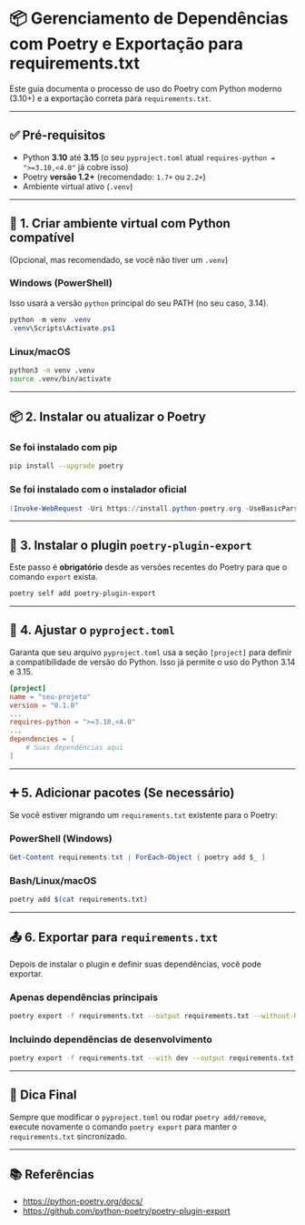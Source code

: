 # 📦 Gerenciamento de Dependências com Poetry e Exportação para requirements.txt

Este guia documenta o processo de uso do Poetry com Python moderno (3.10+)
e a exportação correta para `requirements.txt`.

---

## ✅ Pré-requisitos

- Python **3.10** até **3.15**
(o seu `pyproject.toml` atual `requires-python = ">=3.10,<4.0"` já cobre isso)
- Poetry **versão 1.2+** (recomendado: `1.7+` ou `2.2+`)
- Ambiente virtual ativo (`.venv`)

---

## 🔧 1. Criar ambiente virtual com Python compatível

(Opcional, mas recomendado, se você não tiver um `.venv`)

### Windows (PowerShell)

Isso usará a versão `python` principal do seu PATH (no seu caso, 3.14).

```powershell
python -m venv .venv
.venv\Scripts\Activate.ps1
```

### Linux/macOS

```bash
python3 -m venv .venv
source .venv/bin/activate
```

---

## 📦 2. Instalar ou atualizar o Poetry

### Se foi instalado com pip

```bash
pip install --upgrade poetry
```

### Se foi instalado com o instalador oficial

```powershell
(Invoke-WebRequest -Uri https://install.python-poetry.org -UseBasicParsing).Content | python -
```

---

## 🧩 3. Instalar o plugin `poetry-plugin-export`

Este passo é **obrigatório** desde as versões recentes do Poetry
para que o comando `export` exista.

```bash
poetry self add poetry-plugin-export
```

---

## 📝 4. Ajustar o `pyproject.toml`

Garanta que seu arquivo `pyproject.toml` usa a seção `[project]` para definir a
compatibilidade de versão do Python. Isso já permite o uso do Python 3.14 e 3.15.

```toml
[project]
name = "seu-projeto"
version = "0.1.0"
...
requires-python = ">=3.10,<4.0"
...
dependencies = [
    # Suas dependências aqui
]
```

---

## ➕ 5. Adicionar pacotes (Se necessário)

Se você estiver migrando um `requirements.txt` existente para o Poetry:

### PowerShell (Windows)

```powershell
Get-Content requirements.txt | ForEach-Object { poetry add $_ }
```

### Bash/Linux/macOS

```bash
poetry add $(cat requirements.txt)
```

---

## 📤 6. Exportar para `requirements.txt`

Depois de instalar o plugin e definir suas dependências, você pode exportar.

### Apenas dependências principais

```bash
poetry export -f requirements.txt --output requirements.txt --without-hashes
```

### Incluindo dependências de desenvolvimento

```bash
poetry export -f requirements.txt --with dev --output requirements.txt --without-hashes
```

---

## 📌 Dica Final

Sempre que modificar o `pyproject.toml` ou rodar `poetry add/remove`, execute
novamente o comando `poetry export` para manter o `requirements.txt` sincronizado.

---

## 📚 Referências

- <https://python-poetry.org/docs/>
- <https://github.com/python-poetry/poetry-plugin-export>
